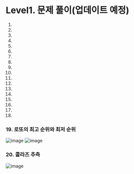# Level1. 문제 풀이(업데이트 예정)
1.
2.
3.
4.
5.
6.
7.
8.
9.
10.
11.
12.
13.
14.
15.
16.
17.
18.
### 19. 로또의 최고 순위와 최저 순위
![image](https://user-images.githubusercontent.com/102525066/197122906-dd14393d-bb07-4984-b374-626de5bd1df6.png)
![image](https://user-images.githubusercontent.com/102525066/197122969-93fd7748-b202-433c-9fa5-86ffd2c185d4.png)

### 20. 콜라즈 추측
![image](https://user-images.githubusercontent.com/102525066/196424514-1c011336-729e-4846-a62b-3bbb8b70213f.png)
